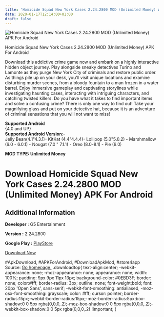```yaml
---
title: 'Homicide Squad New York Cases 2.24.2800 MOD (Unlimited Money) APK For Android'
date: 2020-01-17T12:14:00+01:00
draft: false
---
```


![Homicide Squad New York Cases 2.24.2800 MOD (Unlimited Money) APK For Android](https://i1.wp.com/apkhome.net/wp-content/uploads/2020/01/Homicide-Squad-New-York-Cases-2.24.2800-MOD-Unlimited-Money.png "Homicide Squad New York Cases 2.24.2800 MOD (Unlimited Money) APK For Android")

  

Homicide Squad New York Cases 2.24.2800 MOD (Unlimited Money) APK For Android

Download this addictive crime game now and embark on a highly interactive hidden object journey. Play alongside sneaky detectives Turino and Lamonte as they purge New York City of criminals and restore public order. As things pile up on your desk, you'll visit unique locations and examine disturbing murder scenes, from a bloody fountain to a man frozen in a water barrel. Enjoy immersive gameplay and captivating storylines while investigating haunting cases, interacting with intriguing characters, and catching twisted killers. Do you have what it takes to find important items and solve a confusing crime? There is only one way to find out! Take your magnifying glass and put on your detective hat, because it is an adventure of criminal sensations that you will not want to miss!

**Supported Android**  
{4.0 and UP}  
**Supported Android Version**:-  
Jelly Bean(4.1"4.3.1)- KitKat (4.4"4.4.4)- Lollipop (5.0"5.0.2) - Marshmallow (6.0 - 6.0.1) - Nougat (7.0 " 7.1.1) - Oreo (8.0-8.1) - Pie (9.0)

**MOD TYPE: Unlimited Money**

Download Homicide Squad New York Cases 2.24.2800 MOD (Unlimited Money) APK For Android
======================================================================================

Additional Information
----------------------

**Developer :** G5 Entertainment

**Version :** 2.24.2800

**Google Play :** [PlayStore](https://play.google.com/store/apps/details?id=com.g5e.homicidesquadpg.android)

  

[Download Now](https://store4app.co/post/homicide-squad-new-york-cases-2-24-2800-mod-unlimited-money-apk-for-android_1578405060)

  
#ApkDownload, #APKForAndroid, #DownloadApkMod, #store4app  
Source: [Go homepage.](https://store4app.co/post/homicide-squad-new-york-cases-2-24-2800-mod-unlimited-money-apk-for-android_1578405060) .downloadtop{ text-align:center; -webkit-appearance: none; -moz-appearance: none; appearance: none; width: 100%; padding: 9px 9px 11px 13px; background-color: #0EBD3F; border: none; color:#fff; border-radius: 3px; outline: none; font-weight;bold; font: 20px 'Open Sans', sans-serif; -webkit-font-smoothing: antialiased; -moz-osx-font-smoothing: grayscale; color: #fff; cursor: pointer; border-radius:15px;-webkit-border-radius:15px;-moz-border-radius:5px;box-shadow:0 0 5px rgba(0,0,0,.2);-moz-box-shadow:0 0 5px rgba(0,0,0,.2);-webkit-box-shadow:0 0 5px rgba(0,0,0,.2) !important; }